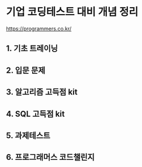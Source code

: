 # 기업 코딩테스트 대비 개념 정리

https://programmers.co.kr/

## 1. 기초 트레이닝

## 2. 입문 문제

## 3. 알고리즘 고득점 kit

## 4. SQL 고득점 kit

## 5. 과제테스트

## 6. 프로그래머스 코드챌린지
